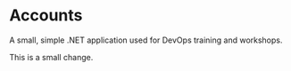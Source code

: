 Accounts
========

A small, simple .NET application used for DevOps training and workshops.

This is a small change.
